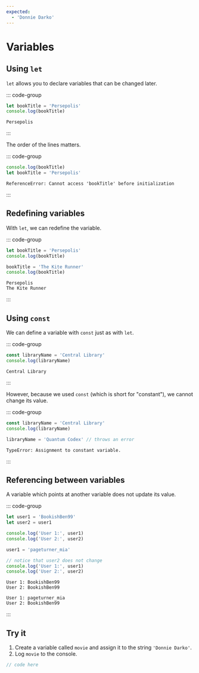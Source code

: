 ```yaml
---
expected:
  - 'Donnie Darko'
---
```


# Variables

<Vimeo id="911842928" />

## Using `let`

`let` allows you to declare variables that can be changed later.

::: code-group

```js
let bookTitle = 'Persepolis'
console.log(bookTitle)
```

```console [output]
Persepolis
```

:::

The order of the lines matters.

::: code-group

```js
console.log(bookTitle)
let bookTitle = 'Persepolis'
```

```console [output]
ReferenceError: Cannot access 'bookTitle' before initialization
```

:::

## Redefining variables

With `let`, we can redefine the variable.

::: code-group

```js
let bookTitle = 'Persepolis'
console.log(bookTitle)

bookTitle = 'The Kite Runner'
console.log(bookTitle)
```

```console [output]
Persepolis
The Kite Runner
```

:::

## Using `const`

We can define a variable with `const` just as with `let`.

::: code-group

```js
const libraryName = 'Central Library'
console.log(libraryName)
```

```console [output]
Central Library
```

:::

However, because we used `const` (which is short for "constant"), we cannot
change its value.

::: code-group

```js
const libraryName = 'Central Library'
console.log(libraryName)

libraryName = 'Quantum Codex' // throws an error
```

```console [output]
TypeError: Assignment to constant variable.
```

:::

## Referencing between variables

A variable which points at another variable does not update its value.

::: code-group

```js
let user1 = 'BookishBen99'
let user2 = user1

console.log('User 1:', user1)
console.log('User 2:', user2)

user1 = 'pageturner_mia'

// notice that user2 does not change
console.log('User 1:', user1)
console.log('User 2:', user2)
```

```console [output]
User 1: BookishBen99
User 2: BookishBen99

User 1: pageturner_mia
User 2: BookishBen99
```

:::

## Try it

1. Create a variable called `movie` and assign it to the string
   `'Donnie Darko'`.
1. Log `movie` to the console.

<Exercise>

```js
// code here
```

</Exercise>
